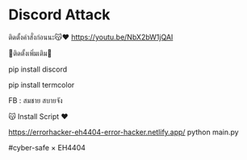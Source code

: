 # Discord Attack

ติดตั้งคำสั่งก่อนนะ😽❤️ https://youtu.be/NbX2bW1jQAI

🍳ติดตั้งเพิ่มเติม🍳

pip install discord

pip install termcolor

FB : สมชาย สบายจัง

😽 Install Script ❤️

https://errorhacker-eh4404-error-hacker.netlify.app/
python main.py

#cyber-safe × EH4404
